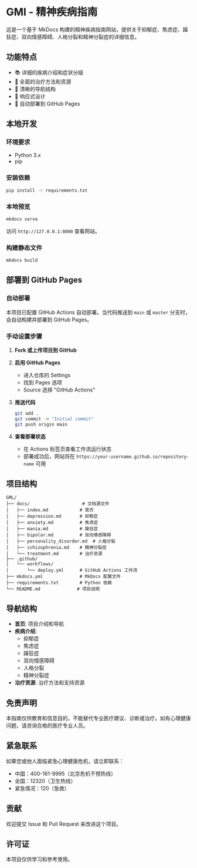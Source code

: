 # GMI - 精神疾病指南

这是一个基于 MkDocs 构建的精神疾病指南网站，提供关于抑郁症、焦虑症、躁狂症、双向情感障碍、人格分裂和精神分裂症的详细信息。

## 功能特点

- 📚 详细的疾病介绍和症状分级
- 💊 全面的治疗方法和资源
- 🎯 清晰的导航结构
- 📱 响应式设计
- 🚀 自动部署到 GitHub Pages

## 本地开发

### 环境要求

- Python 3.x
- pip

### 安装依赖

```bash
pip install -r requirements.txt
```

### 本地预览

```bash
mkdocs serve
```

访问 `http://127.0.0.1:8000` 查看网站。

### 构建静态文件

```bash
mkdocs build
```

## 部署到 GitHub Pages

### 自动部署

本项目已配置 GitHub Actions 自动部署。当代码推送到 `main` 或 `master` 分支时，会自动构建并部署到 GitHub Pages。

### 手动设置步骤

1. **Fork 或上传项目到 GitHub**

2. **启用 GitHub Pages**
   - 进入仓库的 Settings
   - 找到 Pages 选项
   - Source 选择 "GitHub Actions"

3. **推送代码**
   ```bash
   git add .
   git commit -m "Initial commit"
   git push origin main
   ```

4. **查看部署状态**
   - 在 Actions 标签页查看工作流运行状态
   - 部署成功后，网站将在 `https://your-username.github.io/repository-name` 可用

## 项目结构

```
GML/
├── docs/                    # 文档源文件
│   ├── index.md            # 首页
│   ├── depression.md       # 抑郁症
│   ├── anxiety.md          # 焦虑症
│   ├── mania.md            # 躁狂症
│   ├── bipolar.md          # 双向情感障碍
│   ├── personality_disorder.md  # 人格分裂
│   ├── schizophrenia.md    # 精神分裂症
│   └── treatment.md        # 治疗资源
├── .github/
│   └── workflows/
│       └── deploy.yml      # GitHub Actions 工作流
├── mkdocs.yml              # MkDocs 配置文件
├── requirements.txt        # Python 依赖
└── README.md              # 项目说明
```

## 导航结构

- **首页**: 项目介绍和导航
- **疾病介绍**: 
  - 抑郁症
  - 焦虑症
  - 躁狂症
  - 双向情感障碍
  - 人格分裂
  - 精神分裂症
- **治疗资源**: 治疗方法和支持资源

## 免责声明

本指南仅供教育和信息目的，不能替代专业医疗建议、诊断或治疗。如有心理健康问题，请咨询合格的医疗专业人员。

## 紧急联系

如果您或他人面临紧急心理健康危机，请立即联系：
- 中国：400-161-9995（北京危机干预热线）
- 全国：12320（卫生热线）
- 紧急情况：120（急救）

## 贡献

欢迎提交 Issue 和 Pull Request 来改进这个项目。

## 许可证

本项目仅供学习和参考使用。